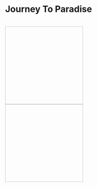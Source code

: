 <h1>Journey To Paradise<h1>
<img scr="https://github.com/vcher5863/Pygame-Project/blob/master/Splash%20Screen.PNG" width="250" height="250">
<img scr="https://github.com/vcher5863/Pygame-Project/blob/master/Gameplay.PNG" width="250" height="250">
<img scr="https://github.com/vcher5863/Pygame-Project/blob/master/GameOver.PNG" width="250" height="250
<p> The objective of game is to avoid obsticles such as planes and birds that fly across your screen to lower your health or kill you right away. But there are elements that help you survive. Such as the gas that raises your fuel and the balloons that raises your health.  
